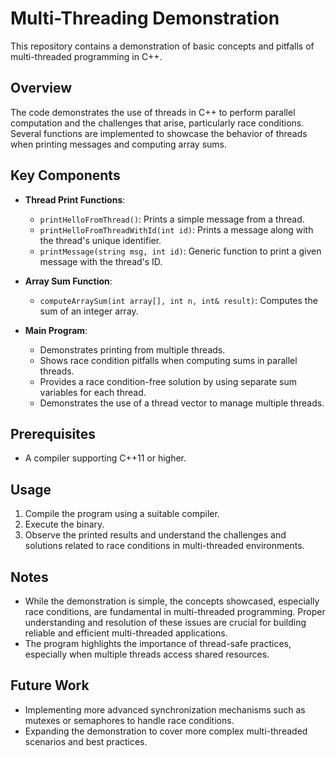 # Multi-Threading Demonstration

This repository contains a demonstration of basic concepts and pitfalls of multi-threaded programming in C++.

## Overview

The code demonstrates the use of threads in C++ to perform parallel computation and the challenges that arise, particularly race conditions. Several functions are implemented to showcase the behavior of threads when printing messages and computing array sums.

## Key Components

- **Thread Print Functions**:
  - `printHelloFromThread()`: Prints a simple message from a thread.
  - `printHelloFromThreadWithId(int id)`: Prints a message along with the thread's unique identifier.
  - `printMessage(string msg, int id)`: Generic function to print a given message with the thread's ID.
  
- **Array Sum Function**:
  - `computeArraySum(int array[], int n, int& result)`: Computes the sum of an integer array.

- **Main Program**:
  - Demonstrates printing from multiple threads.
  - Shows race condition pitfalls when computing sums in parallel threads.
  - Provides a race condition-free solution by using separate sum variables for each thread.
  - Demonstrates the use of a thread vector to manage multiple threads.

## Prerequisites

- A compiler supporting C++11 or higher.

## Usage

1. Compile the program using a suitable compiler.
2. Execute the binary.
3. Observe the printed results and understand the challenges and solutions related to race conditions in multi-threaded environments.

## Notes

- While the demonstration is simple, the concepts showcased, especially race conditions, are fundamental in multi-threaded programming. Proper understanding and resolution of these issues are crucial for building reliable and efficient multi-threaded applications.
- The program highlights the importance of thread-safe practices, especially when multiple threads access shared resources.

## Future Work

- Implementing more advanced synchronization mechanisms such as mutexes or semaphores to handle race conditions.
- Expanding the demonstration to cover more complex multi-threaded scenarios and best practices.

